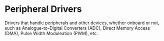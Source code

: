 # Peripheral Drivers
Drivers that handle peripherals and other devices, whether onboard or not, such as Analogue-to-Digital Converters (ADC), Direct Memory Access (DMA), Pulse Width Moduleation (PWM), etc.

